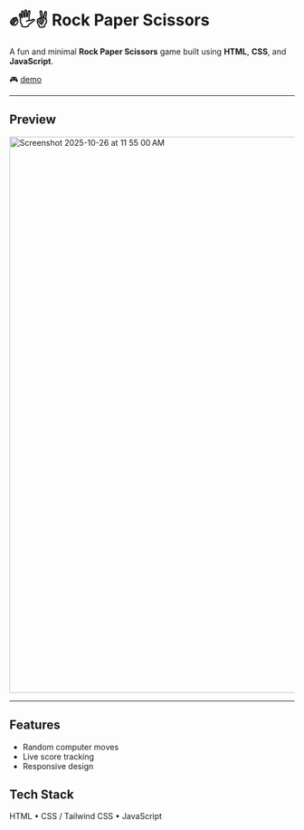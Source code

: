# ✊🖐️✌️ Rock Paper Scissors

A fun and minimal **Rock Paper Scissors** game built using **HTML**, **CSS**, and **JavaScript**.

🎮 [demo](https://mini-web-nirmal.netlify.app/)

---

## Preview
<img width="1680" height="982" alt="Screenshot 2025-10-26 at 11 55 00 AM" src="https://github.com/user-attachments/assets/b66542d8-5955-47ab-ba95-0309a85982dc" />

---

##  Features
- Random computer moves  
- Live score tracking  
- Responsive design  

##  Tech Stack
HTML • CSS / Tailwind CSS • JavaScript
